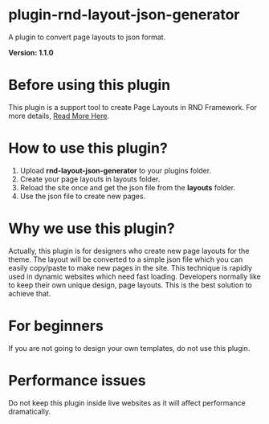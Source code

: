 # plugin-rnd-layout-json-generator
A plugin to convert page layouts to json format.

**Version: 1.1.0**

# Before using this plugin

This plugin is a support tool to create Page Layouts in RND Framework. For more details, [Read More Here](https://www.rndvn.com/docs/layouts).

# How to use this plugin?

1. Upload **rnd-layout-json-generator** to your plugins folder.
2. Create your page layouts in layouts folder.
3. Reload the site once and get the json file from the **layouts** folder.
4. Use the json file to create new pages.

# Why we use this plugin?

Actually, this plugin is for designers who create new page layouts for the theme. The layout will be converted to a simple json file which you can easily copy/paste to make new pages in the site. This technique is rapidly used in dynamic websites which need fast loading. Developers normally like to keep their own unique design, page layouts. This is the best solution to achieve that. 

# For beginners

If you are not going to design your own templates, do not use this plugin. 

# Performance issues

Do not keep this plugin inside live websites as it will affect performance dramatically. 
